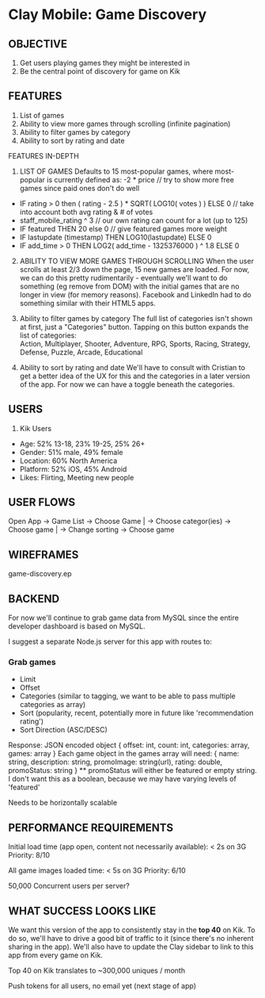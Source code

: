 Clay Mobile: Game Discovery
===========================

OBJECTIVE
---------
1. Get users playing games they might be interested in
2. Be the central point of discovery for game on Kik

FEATURES
--------
1. List of games
2. Ability to view more games through scrolling (infinite pagination)
2. Ability to filter games by category
3. Ability to sort by rating and date

FEATURES IN-DEPTH
1. LIST OF GAMES
Defaults to 15 most-popular games, where most-popular is currently defined as:
  -2 * price // try to show more free games since paid ones don't do well
+ IF rating > 0 then ( rating - 2.5 ) * SQRT( LOG10( votes ) ) ELSE 0 // take into account both avg rating & # of votes
+ staff_mobile_rating ^ 3 // our own rating can count for a lot (up to 125)
+ IF featured THEN 20 else 0 // give featured games more weight
+ IF lastupdate (timestamp) THEN LOG10(lastupdate) ELSE 0
+ IF add_time > 0 THEN LOG2( add_time - 1325376000 ) ^ 1.8 ELSE 0 

2. ABILITY TO VIEW MORE GAMES THROUGH SCROLLING
When the user scrolls at least 2/3 down the page, 15 new games are loaded. For now, we can do this pretty
rudimentarily - eventually we'll want to do something (eg remove from DOM) with the initial games that are
no longer in view (for memory reasons). Facebook and LinkedIn had to do something similar with their HTML5
apps.

3. Ability to filter games by category
The full list of categories isn't shown at first, just a "Categories" button. Tapping on this button expands
the list of categories:  
Action, Multiplayer, Shooter, Adventure, RPG, Sports, Racing, Strategy, Defense, Puzzle, Arcade, Educational

4. Ability to sort by rating and date
We'll have to consult with Cristian to get a better idea of the UX for this and the categories in a later version
of the app. For now we can have a toggle beneath the categories.

USERS
-----
1. Kik Users
  * Age: 52% 13-18, 23% 19-25, 25% 26+
  * Gender: 51% male, 49% female
  * Location: 60% North America
  * Platform: 52% iOS, 45% Android
  * Likes: Flirting, Meeting new people

USER FLOWS
----------
Open App -> Game List -> Choose Game
                      |
                      -> Choose categor(ies) -> Choose game
                      |
                      -> Change sorting -> Choose game

WIREFRAMES
----------
game-discovery.ep

BACKEND
-------
For now we'll continue to grab game data from MySQL since the entire developer dashboard is based on MySQL.

I suggest a separate Node.js server for this app with routes to:

### Grab games
* Limit
* Offset
* Categories (similar to tagging, we want to be able to pass multiple categories as array)
* Sort (popularity, recent, potentially more in future like 'recommendation rating')
* Sort Direction (ASC/DESC)

Response:
JSON encoded object { offset: int, count: int, categories: array, games: array }
Each game object in the games array will need: { name: string, description: string, promoImage: string(url), rating: double, promoStatus: string }
** promoStatus will either be featured or empty string. I don't want this as a boolean, because we may have varying levels of 'featured'

Needs to be horizontally scalable

PERFORMANCE REQUIREMENTS
-----------------------
Initial load time (app open, content not necessarily available): < 2s on 3G
Priority: 8/10

All game images loaded time: < 5s on 3G
Priority: 6/10

50,000 Concurrent users per server?

WHAT SUCCESS LOOKS LIKE
-----------------------
We want this version of the app to consistently stay in the **top 40** on Kik. To do so, we'll have to drive a 
good bit of traffic to it (since there's no inherent sharing in the app). We'll also have to update the Clay
sidebar to link to this app from every game on Kik.

Top 40 on Kik translates to ~300,000 uniques / month

Push tokens for all users, no email yet (next stage of app)
